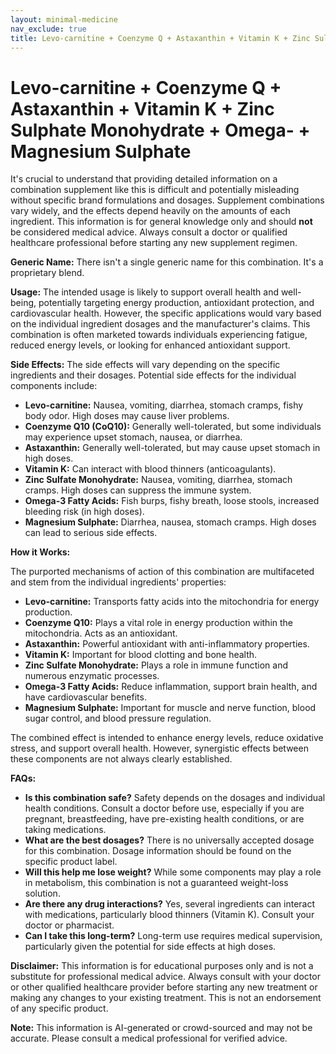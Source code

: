 ```yaml
---
layout: minimal-medicine
nav_exclude: true
title: Levo-carnitine + Coenzyme Q + Astaxanthin + Vitamin K + Zinc Sulphate Monohydrate + Omega- + Magnesium Sulphate
---
```


# Levo-carnitine + Coenzyme Q + Astaxanthin + Vitamin K + Zinc Sulphate Monohydrate + Omega- + Magnesium Sulphate

It's crucial to understand that providing detailed information on a combination supplement like this is difficult and potentially misleading without specific brand formulations and dosages.  Supplement combinations vary widely, and the effects depend heavily on the amounts of each ingredient.  This information is for general knowledge only and should **not** be considered medical advice.  Always consult a doctor or qualified healthcare professional before starting any new supplement regimen.

**Generic Name:**  There isn't a single generic name for this combination.  It's a proprietary blend.

**Usage:**  The intended usage is likely to support overall health and well-being, potentially targeting energy production, antioxidant protection, and cardiovascular health. However, the specific applications would vary based on the individual ingredient dosages and the manufacturer's claims.  This combination is often marketed towards individuals experiencing fatigue, reduced energy levels, or looking for enhanced antioxidant support.

**Side Effects:**  The side effects will vary depending on the specific ingredients and their dosages.  Potential side effects for the individual components include:

* **Levo-carnitine:** Nausea, vomiting, diarrhea, stomach cramps, fishy body odor.  High doses may cause liver problems.
* **Coenzyme Q10 (CoQ10):** Generally well-tolerated, but some individuals may experience upset stomach, nausea, or diarrhea.
* **Astaxanthin:** Generally well-tolerated, but may cause upset stomach in high doses.
* **Vitamin K:**  Can interact with blood thinners (anticoagulants).
* **Zinc Sulfate Monohydrate:**  Nausea, vomiting, diarrhea, stomach cramps.  High doses can suppress the immune system.
* **Omega-3 Fatty Acids:**  Fish burps, fishy breath, loose stools, increased bleeding risk (in high doses).
* **Magnesium Sulphate:**  Diarrhea, nausea, stomach cramps.  High doses can lead to serious side effects.

**How it Works:**

The purported mechanisms of action of this combination are multifaceted and stem from the individual ingredients' properties:

* **Levo-carnitine:** Transports fatty acids into the mitochondria for energy production.
* **Coenzyme Q10:**  Plays a vital role in energy production within the mitochondria.  Acts as an antioxidant.
* **Astaxanthin:** Powerful antioxidant with anti-inflammatory properties.
* **Vitamin K:**  Important for blood clotting and bone health.
* **Zinc Sulfate Monohydrate:**  Plays a role in immune function and numerous enzymatic processes.
* **Omega-3 Fatty Acids:**  Reduce inflammation, support brain health, and have cardiovascular benefits.
* **Magnesium Sulphate:**  Important for muscle and nerve function, blood sugar control, and blood pressure regulation.


The combined effect is intended to enhance energy levels, reduce oxidative stress, and support overall health.  However, synergistic effects between these components are not always clearly established.

**FAQs:**

* **Is this combination safe?**  Safety depends on the dosages and individual health conditions.  Consult a doctor before use, especially if you are pregnant, breastfeeding, have pre-existing health conditions, or are taking medications.
* **What are the best dosages?**  There is no universally accepted dosage for this combination.  Dosage information should be found on the specific product label.
* **Will this help me lose weight?**  While some components may play a role in metabolism, this combination is not a guaranteed weight-loss solution.
* **Are there any drug interactions?**  Yes, several ingredients can interact with medications, particularly blood thinners (Vitamin K).  Consult your doctor or pharmacist.
* **Can I take this long-term?**  Long-term use requires medical supervision, particularly given the potential for side effects at high doses.


**Disclaimer:** This information is for educational purposes only and is not a substitute for professional medical advice.  Always consult with your doctor or other qualified healthcare provider before starting any new treatment or making any changes to your existing treatment.  This is not an endorsement of any specific product.


**Note:** This information is AI-generated or crowd-sourced and may not be accurate. Please consult a medical professional for verified advice.